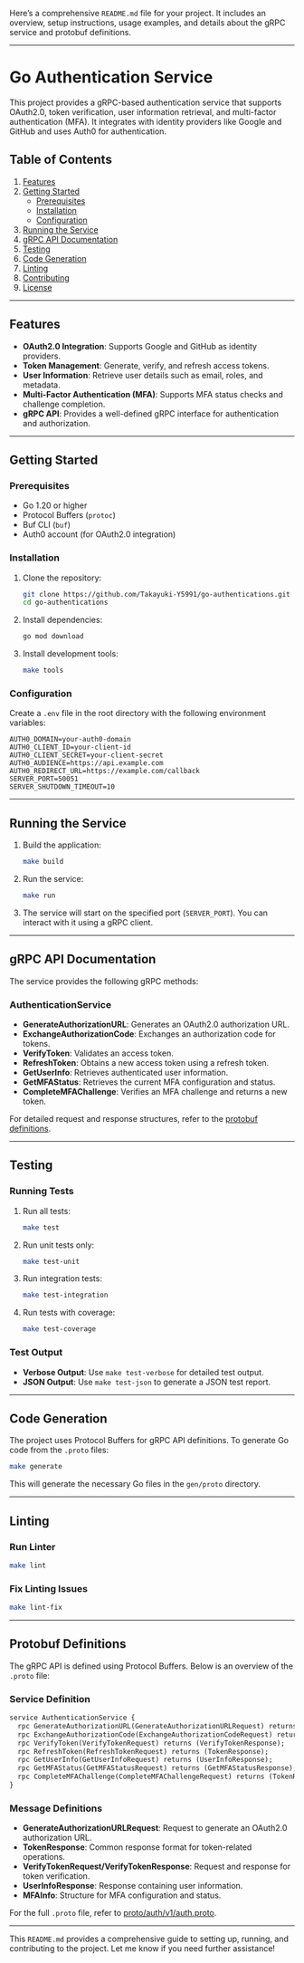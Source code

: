 Here’s a comprehensive `README.md` file for your project. It includes an overview, setup instructions, usage examples, and details about the gRPC service and protobuf definitions.

---

# Go Authentication Service

This project provides a gRPC-based authentication service that supports OAuth2.0, token verification, user information retrieval, and multi-factor authentication (MFA). It integrates with identity providers like Google and GitHub and uses Auth0 for authentication.

## Table of Contents

1. [Features](#features)
2. [Getting Started](#getting-started)
   - [Prerequisites](#prerequisites)
   - [Installation](#installation)
   - [Configuration](#configuration)
3. [Running the Service](#running-the-service)
4. [gRPC API Documentation](#grpc-api-documentation)
5. [Testing](#testing)
6. [Code Generation](#code-generation)
7. [Linting](#linting)
8. [Contributing](#contributing)
9. [License](#license)

---

## Features

- **OAuth2.0 Integration**: Supports Google and GitHub as identity providers.
- **Token Management**: Generate, verify, and refresh access tokens.
- **User Information**: Retrieve user details such as email, roles, and metadata.
- **Multi-Factor Authentication (MFA)**: Supports MFA status checks and challenge completion.
- **gRPC API**: Provides a well-defined gRPC interface for authentication and authorization.

---

## Getting Started

### Prerequisites

- Go 1.20 or higher
- Protocol Buffers (`protoc`)
- Buf CLI (`buf`)
- Auth0 account (for OAuth2.0 integration)

### Installation

1. Clone the repository:
   ```bash
   git clone https://github.com/Takayuki-Y5991/go-authentications.git
   cd go-authentications
   ```

2. Install dependencies:
   ```bash
   go mod download
   ```

3. Install development tools:
   ```bash
   make tools
   ```

### Configuration

Create a `.env` file in the root directory with the following environment variables:

```env
AUTH0_DOMAIN=your-auth0-domain
AUTH0_CLIENT_ID=your-client-id
AUTH0_CLIENT_SECRET=your-client-secret
AUTH0_AUDIENCE=https://api.example.com
AUTH0_REDIRECT_URL=https://example.com/callback
SERVER_PORT=50051
SERVER_SHUTDOWN_TIMEOUT=10
```

---

## Running the Service

1. Build the application:
   ```bash
   make build
   ```

2. Run the service:
   ```bash
   make run
   ```

3. The service will start on the specified port (`SERVER_PORT`). You can interact with it using a gRPC client.

---

## gRPC API Documentation

The service provides the following gRPC methods:

### AuthenticationService

- **GenerateAuthorizationURL**: Generates an OAuth2.0 authorization URL.
- **ExchangeAuthorizationCode**: Exchanges an authorization code for tokens.
- **VerifyToken**: Validates an access token.
- **RefreshToken**: Obtains a new access token using a refresh token.
- **GetUserInfo**: Retrieves authenticated user information.
- **GetMFAStatus**: Retrieves the current MFA configuration and status.
- **CompleteMFAChallenge**: Verifies an MFA challenge and returns a new token.

For detailed request and response structures, refer to the [protobuf definitions](#protobuf-definitions).

---

## Testing

### Running Tests

1. Run all tests:
   ```bash
   make test
   ```

2. Run unit tests only:
   ```bash
   make test-unit
   ```

3. Run integration tests:
   ```bash
   make test-integration
   ```

4. Run tests with coverage:
   ```bash
   make test-coverage
   ```

### Test Output

- **Verbose Output**: Use `make test-verbose` for detailed test output.
- **JSON Output**: Use `make test-json` to generate a JSON test report.

---

## Code Generation

The project uses Protocol Buffers for gRPC API definitions. To generate Go code from the `.proto` files:

```bash
make generate
```

This will generate the necessary Go files in the `gen/proto` directory.

---

## Linting

### Run Linter

```bash
make lint
```

### Fix Linting Issues

```bash
make lint-fix
```

---

## Protobuf Definitions

The gRPC API is defined using Protocol Buffers. Below is an overview of the `.proto` file:

### Service Definition

```proto
service AuthenticationService {
  rpc GenerateAuthorizationURL(GenerateAuthorizationURLRequest) returns (GenerateAuthorizationURLResponse);
  rpc ExchangeAuthorizationCode(ExchangeAuthorizationCodeRequest) returns (TokenResponse);
  rpc VerifyToken(VerifyTokenRequest) returns (VerifyTokenResponse);
  rpc RefreshToken(RefreshTokenRequest) returns (TokenResponse);
  rpc GetUserInfo(GetUserInfoRequest) returns (UserInfoResponse);
  rpc GetMFAStatus(GetMFAStatusRequest) returns (GetMFAStatusResponse);
  rpc CompleteMFAChallenge(CompleteMFAChallengeRequest) returns (TokenResponse);
}
```

### Message Definitions

- **GenerateAuthorizationURLRequest**: Request to generate an OAuth2.0 authorization URL.
- **TokenResponse**: Common response format for token-related operations.
- **VerifyTokenRequest/VerifyTokenResponse**: Request and response for token verification.
- **UserInfoResponse**: Response containing user information.
- **MFAInfo**: Structure for MFA configuration and status.

For the full `.proto` file, refer to [proto/auth/v1/auth.proto](proto/auth/v1/auth.proto).

---

This `README.md` provides a comprehensive guide to setting up, running, and contributing to the project. Let me know if you need further assistance!